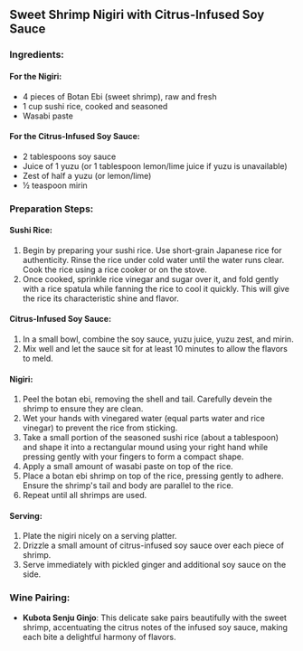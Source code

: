 ## Sweet Shrimp Nigiri with Citrus-Infused Soy Sauce

### Ingredients:

#### For the Nigiri:
- 4 pieces of Botan Ebi (sweet shrimp), raw and fresh
- 1 cup sushi rice, cooked and seasoned
- Wasabi paste

#### For the Citrus-Infused Soy Sauce:
- 2 tablespoons soy sauce
- Juice of 1 yuzu (or 1 tablespoon lemon/lime juice if yuzu is unavailable)
- Zest of half a yuzu (or lemon/lime)
- ½ teaspoon mirin

### Preparation Steps:

#### Sushi Rice:
1. Begin by preparing your sushi rice. Use short-grain Japanese rice for authenticity. Rinse the rice under cold water until the water runs clear. Cook the rice using a rice cooker or on the stove.
2. Once cooked, sprinkle rice vinegar and sugar over it, and fold gently with a rice spatula while fanning the rice to cool it quickly. This will give the rice its characteristic shine and flavor.

#### Citrus-Infused Soy Sauce:
1. In a small bowl, combine the soy sauce, yuzu juice, yuzu zest, and mirin.
2. Mix well and let the sauce sit for at least 10 minutes to allow the flavors to meld.

#### Nigiri:
1. Peel the botan ebi, removing the shell and tail. Carefully devein the shrimp to ensure they are clean.
2. Wet your hands with vinegared water (equal parts water and rice vinegar) to prevent the rice from sticking.
3. Take a small portion of the seasoned sushi rice (about a tablespoon) and shape it into a rectangular mound using your right hand while pressing gently with your fingers to form a compact shape.
4. Apply a small amount of wasabi paste on top of the rice.
5. Place a botan ebi shrimp on top of the rice, pressing gently to adhere. Ensure the shrimp's tail and body are parallel to the rice.
6. Repeat until all shrimps are used.

#### Serving:
1. Plate the nigiri nicely on a serving platter.
2. Drizzle a small amount of citrus-infused soy sauce over each piece of shrimp.
3. Serve immediately with pickled ginger and additional soy sauce on the side.

### Wine Pairing:
- **Kubota Senju Ginjo**: This delicate sake pairs beautifully with the sweet shrimp, accentuating the citrus notes of the infused soy sauce, making each bite a delightful harmony of flavors.